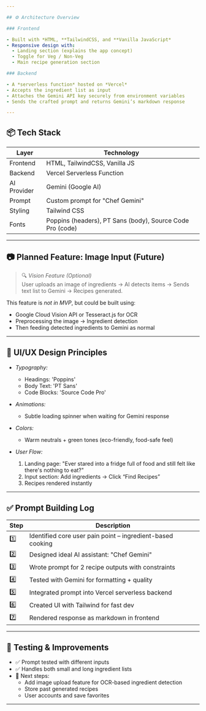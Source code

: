 ```yaml
---

## ⚙ Architecture Overview

### Frontend

- Built with *HTML, **TailwindCSS, and **Vanilla JavaScript*
- Responsive design with:
  - Landing section (explains the app concept)
  - Toggle for Veg / Non-Veg
  - Main recipe generation section

### Backend

- A *serverless function* hosted on *Vercel*
- Accepts the ingredient list as input
- Attaches the Gemini API key securely from environment variables
- Sends the crafted prompt and returns Gemini’s markdown response

---
```


## 📦 Tech Stack

| Layer       | Technology       |
|-------------|------------------|
| Frontend    | HTML, TailwindCSS, Vanilla JS |
| Backend     | Vercel Serverless Function |
| AI Provider | Gemini (Google AI) |
| Prompt      | Custom prompt for "Chef Gemini" |
| Styling     | Tailwind CSS |
| Fonts       | Poppins (headers), PT Sans (body), Source Code Pro (code) |

---

## 📷 Planned Feature: Image Input (Future)

> 🔍 *Vision Feature (Optional)*  
User uploads an image of ingredients → AI detects items → Sends text list to Gemini → Recipes generated.

This feature is *not in MVP*, but could be built using:
- Google Cloud Vision API or Tesseract.js for OCR
- Preprocessing the image → Ingredient detection
- Then feeding detected ingredients to Gemini as normal

---

## 🎨 UI/UX Design Principles

- *Typography:*  
  - Headings: 'Poppins'  
  - Body Text: 'PT Sans'  
  - Code Blocks: 'Source Code Pro'

- *Animations:*  
  - Subtle loading spinner when waiting for Gemini response

- *Colors:*  
  - Warm neutrals + green tones (eco-friendly, food-safe feel)

- *User Flow:*
  1. Landing page: "Ever stared into a fridge full of food and still felt like there's nothing to eat?"
  2. Input section: Add ingredients → Click “Find Recipes”
  3. Recipes rendered instantly

---

## ✅ Prompt Building Log

| Step | Description |
|------|-------------|
| 1️⃣ | Identified core user pain point – ingredient-based cooking |
| 2️⃣ | Designed ideal AI assistant: "Chef Gemini" |
| 3️⃣ | Wrote prompt for 2 recipe outputs with constraints |
| 4️⃣ | Tested with Gemini for formatting + quality |
| 5️⃣ | Integrated prompt into Vercel serverless backend |
| 6️⃣ | Created UI with Tailwind for fast dev |
| 7️⃣ | Rendered response as markdown in frontend |

---

## 🧪 Testing & Improvements

- ✅ Prompt tested with different inputs
- ✅ Handles both small and long ingredient lists
- 🚧 Next steps:
  - Add image upload feature for OCR-based ingredient detection
  - Store past generated recipes
  - User accounts and save favorites

---
